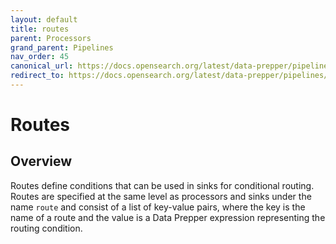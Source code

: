 ```yaml
---
layout: default
title: routes
parent: Processors
grand_parent: Pipelines
nav_order: 45
canonical_url: https://docs.opensearch.org/latest/data-prepper/pipelines/configuration/processors/routes/
redirect_to: https://docs.opensearch.org/latest/data-prepper/pipelines/configuration/processors/routes/
---
```


# Routes

## Overview

Routes define conditions that can be used in sinks for conditional routing. Routes are specified at the same level as processors and sinks under the name `route` and consist of a list of key-value pairs, where the key is the name of a route and the value is a Data Prepper expression representing the routing condition.

<!---## Configuration

Content will be added to this section.

## Metrics

Content will be added to this section.--->